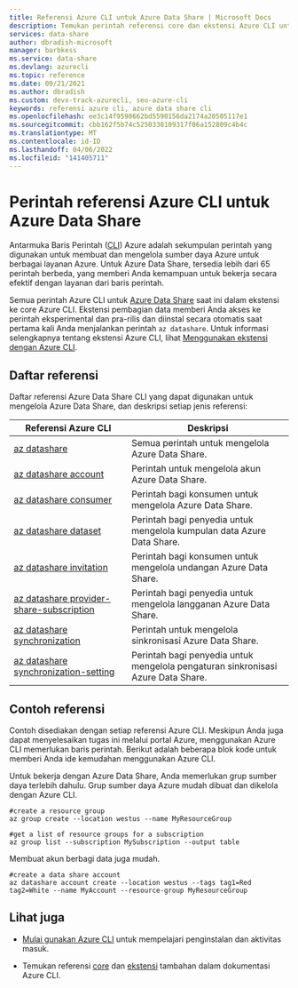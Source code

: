 ```yaml
---
title: Referensi Azure CLI untuk Azure Data Share | Microsoft Docs
description: Temukan perintah referensi core dan ekstensi Azure CLI untuk mengelola Azure Data Share. Dengan 65 perintah berbeda yang tersedia, Anda dapat bekerja secara efektif dengan Data Share dari baris perintah.
services: data-share
author: dbradish-microsoft
manager: barbkess
ms.service: data-share
ms.devlang: azurecli
ms.topic: reference
ms.date: 09/21/2021
ms.author: dbradish
ms.custom: devx-track-azurecli, seo-azure-cli
keywords: referensi azure cli, azure data share cli
ms.openlocfilehash: ee3c14f9590662bd5590156da2174a20505117e1
ms.sourcegitcommit: cbb162f5b74c5250338109317f06a152809c4b4c
ms.translationtype: MT
ms.contentlocale: id-ID
ms.lasthandoff: 04/06/2022
ms.locfileid: "141405711"
---
```

# <a name="azure-cli-reference-commands-for-azure-data-share"></a>Perintah referensi Azure CLI untuk Azure Data Share

Antarmuka Baris Perintah ([CLI](./what-is-azure-cli.md)) Azure adalah sekumpulan perintah yang digunakan untuk membuat dan mengelola sumber daya Azure untuk berbagai layanan Azure. Untuk Azure Data Share, tersedia lebih dari 65 perintah berbeda, yang memberi Anda kemampuan untuk bekerja secara efektif dengan layanan dari baris perintah.

Semua perintah Azure CLI untuk [Azure Data Share](/azure/data-share/) saat ini dalam ekstensi ke core Azure CLI. Ekstensi pembagian data memberi Anda akses ke perintah eksperimental dan pra-rilis dan diinstal secara otomatis saat pertama kali Anda menjalankan perintah `az datashare`. Untuk informasi selengkapnya tentang ekstensi Azure CLI, lihat [Menggunakan ekstensi dengan Azure CLI](./azure-cli-extensions-overview.md).

## <a name="reference-list"></a>Daftar referensi

Daftar referensi Azure Data Share CLI yang dapat digunakan untuk mengelola Azure Data Share, dan deskripsi setiap jenis referensi:

|Referensi Azure CLI |Deskripsi
|-|-|
| [az datashare](../latest/docs-ref-autogen/datashare.yml) | Semua perintah untuk mengelola Azure Data Share.
| [az datashare account](../latest/docs-ref-autogen/datashare/account.yml) | Perintah untuk mengelola akun Azure Data Share.
| [az datashare consumer](/cli/azure/datashare/consumer) | Perintah bagi konsumen untuk mengelola Azure Data Share.
| [az datashare dataset](/cli/azure/datashare/dataset) | Perintah bagi penyedia untuk mengelola kumpulan data Azure Data Share.
| [az datashare invitation](/cli/azure/datashare/invitation) | Perintah bagi konsumen untuk mengelola undangan Azure Data Share.
| [az datashare provider-share-subscription](/cli/azure/datashare/provider-share-subscription) | Perintah bagi penyedia untuk mengelola langganan Azure Data Share.
| [az datashare synchronization](/cli/azure/datashare) | Perintah untuk mengelola sinkronisasi Azure Data Share.
| [az datashare synchronization-setting](/cli/azure/datashare/synchronization-setting) | Perintah bagi penyedia untuk mengelola pengaturan sinkronisasi Azure Data Share.

## <a name="reference-examples"></a>Contoh referensi

Contoh disediakan dengan setiap referensi Azure CLI. Meskipun Anda juga dapat menyelesaikan tugas ini melalui portal Azure, menggunakan Azure CLI memerlukan baris perintah. Berikut adalah beberapa blok kode untuk memberi Anda ide kemudahan menggunakan Azure CLI.

Untuk bekerja dengan Azure Data Share, Anda memerlukan grup sumber daya terlebih dahulu. Grup sumber daya Azure mudah dibuat dan dikelola dengan Azure CLI.  

```azurecli
#create a resource group
az group create --location westus --name MyResourceGroup
```

```azurecli
#get a list of resource groups for a subscription
az group list --subscription MySubscription --output table
```

Membuat akun berbagi data juga mudah.

```azurecli
#create a data share account
az datashare account create --location westus --tags tag1=Red tag2=White --name MyAccount --resource-group MyResourceGroup
```

## <a name="see-also"></a>Lihat juga

* [Mulai gunakan Azure CLI](./get-started-with-azure-cli.md) untuk mempelajari penginstalan dan aktivitas masuk.

* Temukan referensi [core](../latest/docs-ref-autogen/reference-index.yml) dan [ekstensi](./azure-cli-extensions-list.md) tambahan dalam dokumentasi Azure CLI.